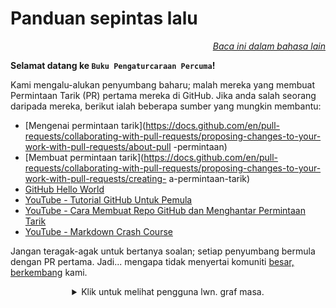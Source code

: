 # Panduan sepintas lalu

<div align="right" markdown="1">

*[Baca ini dalam bahasa lain](README.md#translations)*
</div>

**Selamat datang ke `Buku Pengaturcaraan Percuma`!**

Kami mengalu-alukan penyumbang baharu; malah mereka yang membuat Permintaan Tarik (PR) pertama mereka di GitHub. Jika anda salah seorang daripada mereka, berikut ialah beberapa sumber yang mungkin membantu:

* [Mengenai permintaan tarik](https://docs.github.com/en/pull-requests/collaborating-with-pull-requests/proposing-changes-to-your-work-with-pull-requests/about-pull -permintaan)
* [Membuat permintaan tarik](https://docs.github.com/en/pull-requests/collaborating-with-pull-requests/proposing-changes-to-your-work-with-pull-requests/creating- a-permintaan-tarik)
* [GitHub Hello World](https://docs.github.com/en/get-started/quickstart/hello-world)
* [YouTube - Tutorial GitHub Untuk Pemula](https://www.youtube.com/watch?v=0fKg7e37bQE)
* [YouTube - Cara Membuat Repo GitHub dan Menghantar Permintaan Tarik](https://www.youtube.com/watch?v=G1I3HF4YWEw)
* [YouTube - Markdown Crash Course](https://www.youtube.com/watch?v=HUBNt18RFbo)


Jangan teragak-agak untuk bertanya soalan; setiap penyumbang bermula dengan PR pertama. Jadi... mengapa tidak menyertai komuniti [besar, berkembang](https://www.apiseven.com/en/contributor-graph?chart=contributorOverTime&repo=ebookfoundation/free-programming-books) kami.

<details align="center" markdown="1">
<summary>Klik untuk melihat pengguna lwn. graf masa.</summary>

[![Penyumbang EbookFoundation/free-programming-books dari semasa ke semasa](https://contributor-overtime-api.apiseven.com/contributors-svg?chart=contributorOverTime&repo=ebookfoundation/free-programming-books)](https: //www.apiseven.com/en/contributor-graph?chart=contributorOverTime&repo=ebookfoundation/free-programming-books)

[![graf Penyumbang Aktif Bulanan EbookFoundation/free-programming-books](https://contributor-overtime-api.apiseven.com/contributors-svg?chart=contributorMonthlyActivity&repo=ebookfoundation/free-programming-books)](https: //www.apiseven.com/en/contributor-graph?chart=contributorMonthlyActivity&repo=ebookfoundation/free-programming-books)

</detail>

Walaupun anda seorang penyumbang sumber terbuka yang berpengalaman, terdapat perkara yang mungkin mengelirukan anda. Sebaik sahaja anda telah menyerahkan PR anda, ***GitHub Actions* akan menjalankan *linter*, selalunya menemui sedikit isu dengan jarak atau abjad**. Jika anda mendapat butang hijau, semuanya sedia untuk semakan; tetapi jika tidak, klik "Butiran" di bawah semakan yang gagal untuk mengetahui perkara yang linter tidak suka, dan selesaikan masalah menambah komitmen baharu pada cawangan tempat PR anda dibuka.

Akhir sekali, jika anda tidak pasti sumber yang ingin anda tambahkan sesuai untuk `Buku Pengaturcaraan Percuma`, baca garis panduan dalam [MENYUMBANG](MENYUMBANG.md) *([terjemahan](README.md#translations ) juga tersedia)*.
